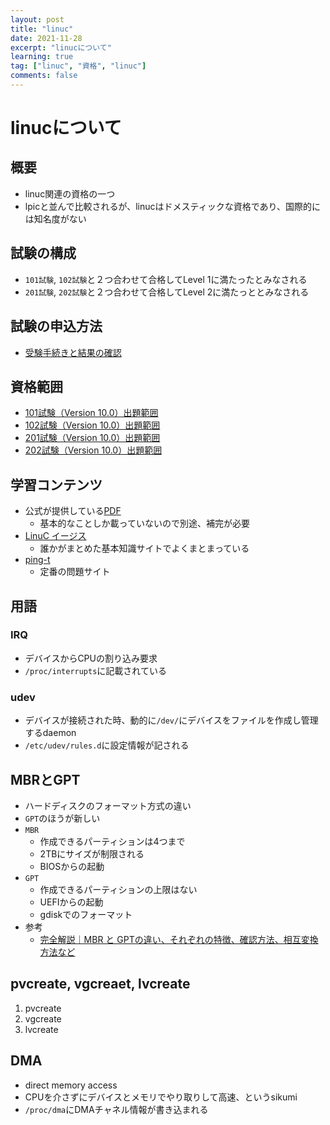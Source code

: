 ```yaml
---
layout: post
title: "linuc"
date: 2021-11-28
excerpt: "linucについて"
learning: true
tag: ["linuc", "資格", "linuc"]
comments: false
---
```


# linucについて

## 概要
 - linuc関連の資格の一つ
 - lpicと並んで比較されるが、linucはドメスティックな資格であり、国際的には知名度がない

## 試験の構成
 - `101試験`, `102試験`と２つ合わせて合格してLevel 1に満たったとみなされる
 - `201試験`, `202試験`と２つ合わせて合格してLevel 2に満たっととみなされる

## 試験の申込方法
 - [受験手続きと結果の確認](https://linuc.org/exam/)

## 資格範囲
 - [101試験（Version 10.0）出題範囲](https://linuc.org/linuc1/range/101.html)
 - [102試験（Version 10.0）出題範囲](https://linuc.org/linuc1/range/102.html)
 - [201試験（Version 10.0）出題範囲](https://linuc.org/linuc2/range/201.html)
 - [202試験（Version 10.0）出題範囲](https://linuc.org/linuc2/range/202.html)

## 学習コンテンツ
 - 公式が提供している[PDF](https://linuc.org/textbooks/linux/)
   - 基本的なことしか載っていないので別途、補完が必要
 - [LinuC イージス](https://www.infraeye.com/study/studyz4.html)
   - 誰かがまとめた基本知識サイトでよくまとまっている
 - [ping-t](https://ping-t.com/)
   - 定番の問題サイト

## 用語

### IRQ
 - デバイスからCPUの割り込み要求
 - `/proc/interrupts`に記載されている
	 
### udev   
 - デバイスが接続された時、動的に`/dev/`にデバイスをファイルを作成し管理するdaemon
 - `/etc/udev/rules.d`に設定情報が記される

## MBRとGPT
 - ハードディスクのフォーマット方式の違い
 - `GPT`のほうが新しい
 - `MBR`
   - 作成できるパーティションは4つまで
   - 2TBにサイズが制限される
   - BIOSからの起動
 - `GPT`
   - 作成できるパーティションの上限はない
   - UEFIからの起動　
   - gdiskでのフォーマット
 - 参考
   - [完全解説｜MBR と GPTの違い、それぞれの特徴、確認方法、相互変換方法など](https://jp.easeus.com/partition-manager/mbr-gpt-features-differences-convert-methods.html)

## pvcreate, vgcreaet, lvcreate
 1. pvcreate
 2. vgcreate
 3. lvcreate

## DMA
 - direct memory access
 - CPUを介さずにデバイスとメモリでやり取りして高速、というsikumi 
 - `/proc/dma`にDMAチャネル情報が書き込まれる
